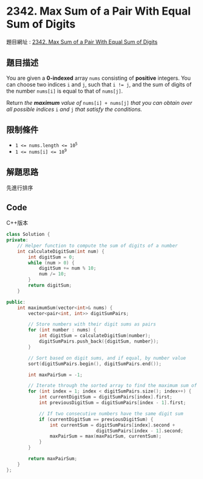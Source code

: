 # 2342. Max Sum of a Pair With Equal Sum of Digits

題目網址 : [2342. Max Sum of a Pair With Equal Sum of Digits](https://leetcode.com/problems/max-sum-of-a-pair-with-equal-sum-of-digits/description)

## 題目描述

You are given a **0-indexed** array `nums` consisting of **positive** integers. You can choose two indices `i` and `j`, such that `i != j`, and the sum of digits of the number `nums[i]` is equal to that of `nums[j]`.

Return _the **maximum** value of_ `nums[i] + nums[j]` _that you can obtain over all possible indices_ `i` _and_ `j` _that satisfy the conditions._

## 限制條件

- <code>1 <= nums.length <= 10<sup>5</sup></code>
- <code>1 <= nums[i] <= 10<sup>9</sup></code>

## 解題思路

先進行排序

## Code

C++版本

```C++
class Solution {
private:
    // Helper function to compute the sum of digits of a number
    int calculateDigitSum(int num) {
        int digitSum = 0;
        while (num > 0) {
            digitSum += num % 10;
            num /= 10;
        }
        return digitSum;
    }

public:
    int maximumSum(vector<int>& nums) {
        vector<pair<int, int>> digitSumPairs;

        // Store numbers with their digit sums as pairs
        for (int number : nums) {
            int digitSum = calculateDigitSum(number);
            digitSumPairs.push_back({digitSum, number});
        }

        // Sort based on digit sums, and if equal, by number value
        sort(digitSumPairs.begin(), digitSumPairs.end());

        int maxPairSum = -1;

        // Iterate through the sorted array to find the maximum sum of pairs
        for (int index = 1; index < digitSumPairs.size(); index++) {
            int currentDigitSum = digitSumPairs[index].first;
            int previousDigitSum = digitSumPairs[index - 1].first;

            // If two consecutive numbers have the same digit sum
            if (currentDigitSum == previousDigitSum) {
                int currentSum = digitSumPairs[index].second +
                                 digitSumPairs[index - 1].second;
                maxPairSum = max(maxPairSum, currentSum);
            }
        }

        return maxPairSum;
    }
};
```
